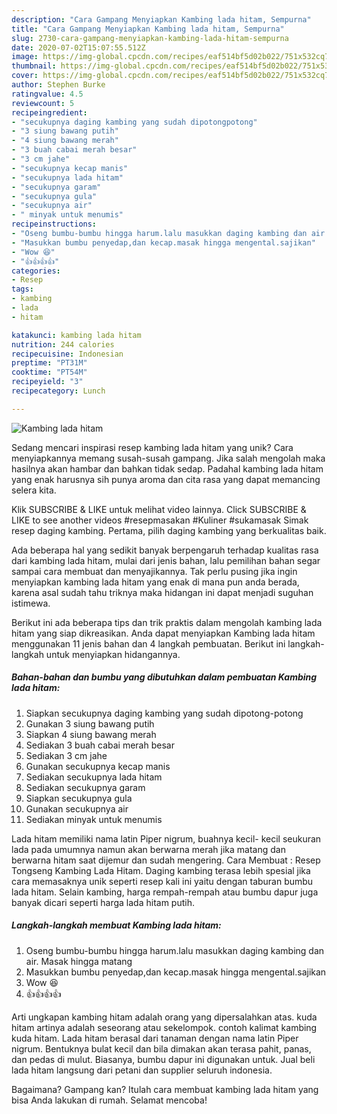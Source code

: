 ```yaml
---
description: "Cara Gampang Menyiapkan Kambing lada hitam, Sempurna"
title: "Cara Gampang Menyiapkan Kambing lada hitam, Sempurna"
slug: 2730-cara-gampang-menyiapkan-kambing-lada-hitam-sempurna
date: 2020-07-02T15:07:55.512Z
image: https://img-global.cpcdn.com/recipes/eaf514bf5d02b022/751x532cq70/kambing-lada-hitam-foto-resep-utama.jpg
thumbnail: https://img-global.cpcdn.com/recipes/eaf514bf5d02b022/751x532cq70/kambing-lada-hitam-foto-resep-utama.jpg
cover: https://img-global.cpcdn.com/recipes/eaf514bf5d02b022/751x532cq70/kambing-lada-hitam-foto-resep-utama.jpg
author: Stephen Burke
ratingvalue: 4.5
reviewcount: 5
recipeingredient:
- "secukupnya daging kambing yang sudah dipotongpotong"
- "3 siung bawang putih"
- "4 siung bawang merah"
- "3 buah cabai merah besar"
- "3 cm jahe"
- "secukupnya kecap manis"
- "secukupnya lada hitam"
- "secukupnya garam"
- "secukupnya gula"
- "secukupnya air"
- " minyak untuk menumis"
recipeinstructions:
- "Oseng bumbu-bumbu hingga harum.lalu masukkan daging kambing dan air. Masak hingga matang"
- "Masukkan bumbu penyedap,dan kecap.masak hingga mengental.sajikan"
- "Wow 😆"
- "👍👍👍👍"
categories:
- Resep
tags:
- kambing
- lada
- hitam

katakunci: kambing lada hitam 
nutrition: 244 calories
recipecuisine: Indonesian
preptime: "PT31M"
cooktime: "PT54M"
recipeyield: "3"
recipecategory: Lunch

---
```



![Kambing lada hitam](https://img-global.cpcdn.com/recipes/eaf514bf5d02b022/751x532cq70/kambing-lada-hitam-foto-resep-utama.jpg)

Sedang mencari inspirasi resep kambing lada hitam yang unik? Cara menyiapkannya memang susah-susah gampang. Jika salah mengolah maka hasilnya akan hambar dan bahkan tidak sedap. Padahal kambing lada hitam yang enak harusnya sih punya aroma dan cita rasa yang dapat memancing selera kita.

Klik SUBSCRIBE &amp; LIKE untuk melihat video lainnya. Click SUBSCRIBE &amp; LIKE to see another videos #resepmasakan #Kuliner #sukamasak Simak resep daging kambing. Pertama, pilih daging kambing yang berkualitas baik.

Ada beberapa hal yang sedikit banyak berpengaruh terhadap kualitas rasa dari kambing lada hitam, mulai dari jenis bahan, lalu pemilihan bahan segar sampai cara membuat dan menyajikannya. Tak perlu pusing jika ingin menyiapkan kambing lada hitam yang enak di mana pun anda berada, karena asal sudah tahu triknya maka hidangan ini dapat menjadi suguhan istimewa.


Berikut ini ada beberapa tips dan trik praktis dalam mengolah kambing lada hitam yang siap dikreasikan. Anda dapat menyiapkan Kambing lada hitam menggunakan 11 jenis bahan dan 4 langkah pembuatan. Berikut ini langkah-langkah untuk menyiapkan hidangannya.

<!--inarticleads1-->

##### Bahan-bahan dan bumbu yang dibutuhkan dalam pembuatan Kambing lada hitam:

1. Siapkan secukupnya daging kambing yang sudah dipotong-potong
1. Gunakan 3 siung bawang putih
1. Siapkan 4 siung bawang merah
1. Sediakan 3 buah cabai merah besar
1. Sediakan 3 cm jahe
1. Gunakan secukupnya kecap manis
1. Sediakan secukupnya lada hitam
1. Sediakan secukupnya garam
1. Siapkan secukupnya gula
1. Gunakan secukupnya air
1. Sediakan  minyak untuk menumis


Lada hitam memiliki nama latin Piper nigrum, buahnya kecil- kecil seukuran lada pada umumnya namun akan berwarna merah jika matang dan berwarna hitam saat dijemur dan sudah mengering. Cara Membuat : Resep Tongseng Kambing Lada Hitam. Daging kambing terasa lebih spesial jika cara memasaknya unik seperti resep kali ini yaitu dengan taburan bumbu lada hitam. Selain kambing, harga rempah-rempah atau bumbu dapur juga banyak dicari seperti harga lada hitam putih. 

<!--inarticleads2-->

##### Langkah-langkah membuat Kambing lada hitam:

1. Oseng bumbu-bumbu hingga harum.lalu masukkan daging kambing dan air. Masak hingga matang
1. Masukkan bumbu penyedap,dan kecap.masak hingga mengental.sajikan
1. Wow 😆
1. 👍👍👍👍


Arti ungkapan kambing hitam adalah orang yang dipersalahkan atas. kuda hitam artinya adalah seseorang atau sekelompok. contoh kalimat kambing kuda hitam. Lada hitam berasal dari tanaman dengan nama latin Piper nigrum. Bentuknya bulat kecil dan bila dimakan akan terasa pahit, panas, dan pedas di mulut. Biasanya, bumbu dapur ini digunakan untuk. Jual beli lada hitam langsung dari petani dan supplier seluruh indonesia. 

Bagaimana? Gampang kan? Itulah cara membuat kambing lada hitam yang bisa Anda lakukan di rumah. Selamat mencoba!

